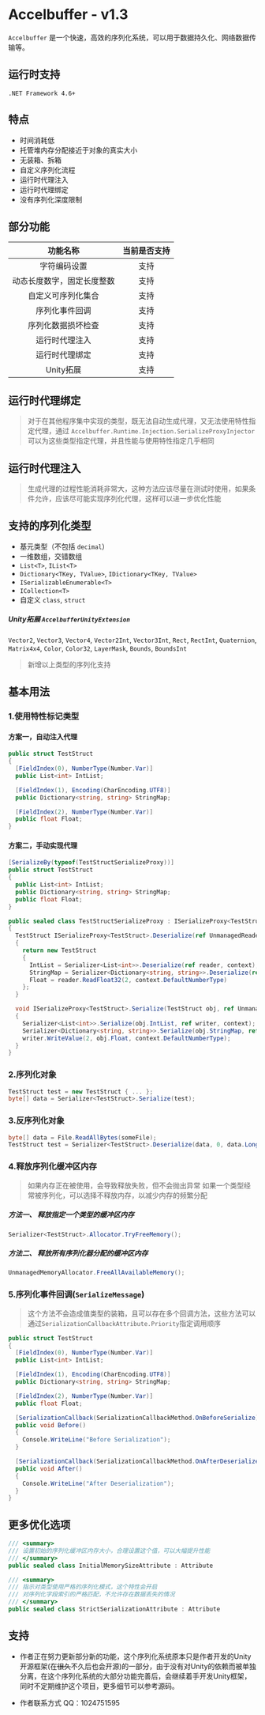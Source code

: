 # Accelbuffer - v1.3
`Accelbuffer` 是一个快速，高效的序列化系统，可以用于数据持久化、网络数据传输等。

## 运行时支持
`.NET Framework 4.6+`

## 特点
* 时间消耗低
* 托管堆内存分配接近于对象的真实大小
* 无装箱、拆箱
* 自定义序列化流程
* 运行时代理注入
* 运行时代理绑定
* 没有序列化深度限制

## 部分功能
|功能名称|当前是否支持|
|:-:|:-:|
|字符编码设置|支持|
|动态长度数字，固定长度整数|支持|
|自定义可序列化集合|支持|
|序列化事件回调|支持|
|序列化数据损坏检查|支持|
|运行时代理注入|支持|
|运行时代理绑定|支持|
|Unity拓展|支持|

## 运行时代理绑定
> 对于在其他程序集中实现的类型，既无法自动生成代理，又无法使用特性指定代理，通过 `Accelbuffer.Runtime.Injection.SerializeProxyInjector` 可以为这些类型指定代理，并且性能与使用特性指定几乎相同

## 运行时代理注入
> 生成代理的过程性能消耗非常大，这种方法应该尽量在测试时使用，如果条件允许，应该尽可能实现序列化代理，这样可以进一步优化性能

## 支持的序列化类型
* 基元类型（不包括 `decimal`）
* 一维数组，交错数组
* `List<T>`, `IList<T>`
* `Dictionary<TKey, TValue>`, `IDictionary<TKey, TValue>`
* `ISerializableEnumerable<T>`
* `ICollection<T>`
* 自定义 `class`, `struct`

##### Unity拓展 `AccelbufferUnityExtension`
`Vector2`, `Vector3`, `Vector4`, `Vector2Int`, `Vector3Int`, `Rect`, `RectInt`, `Quaternion`, `Matrix4x4`, `Color`, `Color32`,
`LayerMask`, `Bounds`, `BoundsInt`

> 新增以上类型的序列化支持

## 基本用法
### 1.使用特性标记类型
#### 方案一，自动注入代理
```csharp
public struct TestStruct
{
  [FieldIndex(0), NumberType(Number.Var)]
  public List<int> IntList;

  [FieldIndex(1), Encoding(CharEncoding.UTF8)]
  public Dictionary<string, string> StringMap;

  [FieldIndex(2), NumberType(Number.Var)]
  public float Float;
}
```

#### 方案二，手动实现代理
```csharp
[SerializeBy(typeof(TestStructSerializeProxy))]
public struct TestStruct
{
  public List<int> IntList;
  public Dictionary<string, string> StringMap;
  public float Float;
}

public sealed class TestStructSerializeProxy : ISerializeProxy<TestStruct>
{
  TestStruct ISerializeProxy<TestStruct>.Deserialize(ref UnmanagedReader reader, SerializationContext context)
  {
    return new TestStruct
    {
      IntList = Serializer<List<int>>.Deserialize(ref reader, context),
      StringMap = Serializer<Dictionary<string, string>>.Deserialize(ref reader, context),
      Float = reader.ReadFloat32(2, context.DefaultNumberType)
    };
  }

  void ISerializeProxy<TestStruct>.Serialize(TestStruct obj, ref UnmanagedWriter writer, SerializationContext context)
  {
    Serializer<List<int>>.Serialize(obj.IntList, ref writer, context);
    Serializer<Dictionary<string, string>>.Serialize(obj.StringMap, ref writer, context);
    writer.WriteValue(2, obj.Float, context.DefaultNumberType);
  }
}
```

### 2.序列化对象
```csharp
TestStruct test = new TestStruct { ... };
byte[] data = Serializer<TestStruct>.Serialize(test);
```

### 3.反序列化对象
```csharp
byte[] data = File.ReadAllBytes(someFile);
TestStruct test = Serializer<TestStruct>.Deserialize(data, 0, data.LongLength);
```

### 4.释放序列化缓冲区内存
> 如果内存正在被使用，会导致释放失败，但不会抛出异常
> 如果一个类型经常被序列化，可以选择不释放内存，以减少内存的频繁分配

##### 方法一、 释放指定一个类型的缓冲区内存
```csharp
Serializer<TestStruct>.Allocator.TryFreeMemory();
```

##### 方法二、 释放所有序列化器分配的缓冲区内存
```csharp
UnmanagedMemoryAllocator.FreeAllAvailableMemory();
```

### 5.序列化事件回调(`SerializeMessage`)
> 这个方法不会造成值类型的装箱，且可以存在多个回调方法，这些方法可以通过`SerializationCallbackAttribute.Priority`指定调用顺序

```csharp
public struct TestStruct
{
  [FieldIndex(0), NumberType(Number.Var)]
  public List<int> IntList;

  [FieldIndex(1), Encoding(CharEncoding.UTF8)]
  public Dictionary<string, string> StringMap;

  [FieldIndex(2), NumberType(Number.Var)]
  public float Float;

  [SerializationCallback(SerializationCallbackMethod.OnBeforeSerialize)]
  public void Before()
  {
    Console.WriteLine("Before Serialization");
  }

  [SerializationCallback(SerializationCallbackMethod.OnAfterDeserialize)]
  public void After()
  {
    Console.WriteLine("After Deserialization");
  }
}
```

## 更多优化选项
```csharp
/// <summary>
/// 设置初始的序列化缓冲区内存大小，合理设置这个值，可以大幅提升性能
/// </summary>
public sealed class InitialMemorySizeAttribute : Attribute
```

```csharp
/// <summary>
/// 指示对类型使用严格的序列化模式，这个特性会开启
/// 对序列化字段索引的严格匹配，不允许存在数据丢失的情况
/// </summary>
public sealed class StrictSerializationAttribute : Attribute
```


## 支持
* 作者正在努力更新部分新的功能，这个序列化系统原本只是作者开发的Unity开源框架(在~~很久~~不久后也会开源)的一部分，由于没有对Unity的依赖而被单独分离，在这个序列化系统的大部分功能完善后，会继续着手开发Unity框架，同时不定期维护这个项目，更多细节可以参考源码。

* 作者联系方式 QQ：1024751595
